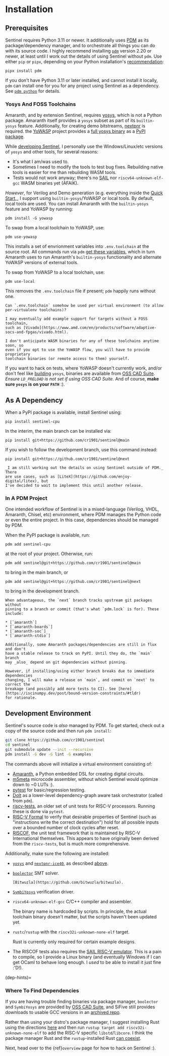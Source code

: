 # Installation

## Prerequisites

Sentinel requires Python 3.11 or newer. It additionally uses [PDM](https://pdm.fming.dev/latest/)
as its package/dependency manager, and to orchestrate all things you can do
with its source code. I highly recommend installing [`pdm`](https://pdm-project.org)
version 2.20 or newer, at least until I work out the details of using Sentinel
without `pdm`. Use either `pip` or `pipx`, depending on your Python installation's
[recommendation](https://packaging.python.org/en/latest/specifications/externally-managed-environments/#guide-users-towards-virtual-environments):

```
pipx install pdm
```

If you don't have Python 3.11 or later installed, and cannot install it locally,
`pdm` can install one for you for any project using Sentinel as a dependency.
See [`pdm python`](https://pdm-project.org/en/latest/usage/project/#install-python-interpreters-with-pdm)
for details.

### Yosys And FOSS Toolchains

Amaranth, and by extension Sentinel, requires [yosys](https://github.com/YosysHQ/yosys),
which is not a Python package. Amaranth itself provides a `yosys` subset as
part of its `builtin-yosys` feature. Additionally, for creating demo
bitstreams, [nextpnr](https://github.com/YosysHQ/nextpnr/) is required.
the [YoWASP](https://yowasp.org/) project provides a
[full yosys binary](https://github.com/YoWASP/yosys) as a
[PyPI package](https://pypi.org/project/yowasp-yosys/). 

While [developing Sentinel](#development-environment), I personally use the
Windows/Linux/etc versions of `yosys` and other tools, for several reasons:

* It's what I am/was used to.
* Sometimes I need to modify the tools to test bug fixes. Rebuilding native
  tools is easier for me than rebuilding WASM tools.
* Tests would not work anyway; there's no [SAIL](https://github.com/riscv/sail-riscv)
  nor `riscv64-unknown-elf-gcc` WASM binaries yet (AFAIK).

_However_, for Verilog and Demo generation (e.g. everything inside the
[Quick Start](./quickstart.md)_, I support using `builtin-yosys`/YoWASP or
local tools. By default, local tools are used. You can install Amaranth with
the `builtin-yosys` feature and YoWASP by running:

```
pdm install -G yowasp
```

To swap from a local toolchain to YoWASP, use:

```
pdm use-yowasp
```

This installs a set of envrionment variables into `.env.toolchain` at the
source root. All commands run via `pdm` [get these variables](https://pdm-project.org/latest/usage/scripts/#env_file),
which in turn Amaranth uses to run Amaranth's `builtin-yosys` functionality
and alternate YoWASP versions of external tools.

To swap from YoWASP to a local toolchain, use:

```
pdm use-local
```

This removes the `.env.toolchain` file if present; `pdm` happily runs
without one.

<!-- ```{tip} You can install both a YoWASP environment and a local environment
separately and swap between them [using `pdm`](https://pdm-project.org/latest/usage/venv/#create-a-virtualenv-yourself)

Many `pdm` commands have a `--venv` parameter to distinguish virtual
environments (including the environment used from not providing `--venv`). This
is demonstrated in the `README.md` provided at the source root.
``` -->

```{todo}
Can `.env.toolchain` somehow be used per virtual environment (to allow
per-virtualenv toolchains)?
```

```{note}
I may eventually add example support for targets without a FOSS toolchain,
such as [Vivado](https://www.amd.com/en/products/software/adaptive-socs-and-fpgas/vivado.html).

I don't anticipate WASM binaries for any of these toolchains anytime soon, so
even if you opt to use the YoWASP flow, you will have to provide proprietary
toolchain binaries (or remote access to them) yourself.
```

If you want to hack on tests, where YoWASP doesn't currently work, and/or don't
feel like [building](https://github.com/YosysHQ/yosys/#building-from-source)
`yosys`, binaries are available from [OSS CAD Suite](https://github.com/YosysHQ/oss-cad-suite-build).
_Ensure `LD_PRELOAD` is not set if using OSS CAD Suite._ And of course, **make
sure `yosys` is on your `PATH`** :).

## As A Dependency

When a PyPI package is available, install Sentinel using:

```
pip install sentinel-cpu
```

In the interim, the main branch can be installed via:

```
pip install git+https://github.com/cr1901/sentinel@main
```

If you wish to follow the development branch, use this command instead:

```
pip install git+https://github.com/cr1901/sentinel@next
```

```{todo}
_I am still working out the details on using Sentinel outside of PDM._ There
are use cases, such as [LiteX](https://github.com/enjoy-digital/litex), but
I've decided to wait to implement this until another release.
```

### In A PDM Project

One intended workflow of Sentinel is in a mixed-language (Verilog, VHDL, Amaranth,
Chisel, etc) environment, where PDM manages the Python code or even the entire
project. In this case, dependencies should be managed by PDM.

When the PyPI package is available, run:

```
pdm add sentinel-cpu
```

at the root of your project. Otherwise, run:

```
pdm add sentinel@git+https://github.com/cr1901/sentinel@main
```

to bring in the main branch, or

```
pdm add sentinel@git+https://github.com/cr1901/sentinel@next
```

to bring in the development branch.

```{warning}
When advantageous, the `next` branch tracks upstream git packages without
pinning to a branch or commit (that's what `pdm.lock` is for). These include:

* [`amaranth`]
* [`amaranth-boards`]
* [`amaranth-soc`]
* [`amaranth-stdio`]

Additionally, some Amaranth packages/dependencies are still in flux and don't
have a stable release to track on PyPI. Until they do, the `main` branch
may _also_ depend on git dependencies without pinning.

However, if installing/using either branch breaks due to immediate dependencies
changing, I will make a release on `main`, and commit on `next` to correct the
breakage (and possibly add more tests to CI). See [here](https://iscinumpy.dev/post/bound-version-constraints/#tldr)
for rationale.
```

## Development Environment

Sentinel's source code is _also_ managed by PDM. To get started, check out a
copy of the source code and then run `pdm install`:

```sh
git clone https://github.com/cr1901/sentinel
cd sentinel
git submodule update --init --recursive
pdm install -G dev -G lint -G examples
```

The commands above will initialize a virtual environment consisting of:

* [Amaranth](https://amaranth-lang.org/), a Python embedded DSL for creating
  digital circuits.
* [m5meta](https://github.com/brouhaha/m5meta/) microcode assembler, without
  which Sentinel would optimize down to ~0 LUTs :).
* [pytest](https://pytest.org) for basic/regression testing.
* [DoIt](https://pydoit.org/) as a lower-level dependency-graph aware task
  orchestrator (called from `pdm`).
* [riscv-tests](https://github.com/riscv-software-src/riscv-tests), an older
  set of unit tests for RISC-V processors. Running these is done via `pytest`.
* [RISC-V Formal](https://github.com/YosysHQ/riscv-formal) to verify that
  desirable properties of Sentinel (such as "instructions write the correct
  destination") hold for all possible inputs over a bounded number of clock
  cycles after reset.
* [RISCOF](https://github.com/riscv-software-src/riscof/), the unit test
  framework that is maintained by RISC-V International themselves. This appears
  to have originally been derived from the `riscv-tests`, but is much more
  comprehensive.

Additionally, make sure the following are installed:

* [`yosys`](https://github.com/YosysHQ/yosys) and
  [`nextpnr-ice40`](https://github.com/YosysHQ/nextpnr/), as described [above](#yosys-and-foss-toolchains).
* [`boolector`](https://github.com/Boolector/boolector) SMT solver.

  ```{note} Boolector is no longer maintained. Eventually I will update to
  [Bitwuzla](https://github.com/bitwuzla/bitwuzla).
  ```
* [`SymbiYosys`](https://github.com/YosysHQ/sby) verification driver.
* `riscv64-unknown-elf-gcc` C/C++ compiler and assembler. 

  The binary name is hardcoded by scripts. In
  principle, the actual toolchain binary doesn't matter, but the scripts
  haven't been updated yet.
* `rustc`/`rustup` with the `riscv32i-unknown-none-elf` target.

  Rust is currently only required for certain example designs.
* The RISCOF tests also requires the [SAIL RISC-V emulator](https://github.com/riscv/sail-riscv).
  This is a pain to compile, so I provide a Linux binary (and eventually Windows
  if I can get OCaml to behave long enough. I _used_ to be able to install it
  just fine :'D!).

(dep-hints)=
### Where To Find Dependencies

If you are having trouble finding binaries via package manager, `boolector` and
`SymbiYosys` are provided by [OSS CAD Suite](https://github.com/YosysHQ/oss-cad-suite-build),
and SiFive still provides downloads to usable GCC versions in an [archived repo](https://github.com/YosysHQ/oss-cad-suite-build).

Rather than using your distro's package manager, I suggest installing Rust using the
directions [here](https://rustup.rs/) and then run
`rustup target add riscv32i-unknown-none-elf` to add the RISC-V specific
`libstd`/`libcore`. I think the package manager Rust and the `rustup`-installed
Rust [can coexist](https://rust-lang.github.io/rustup/concepts/toolchains.html).

Next, head over to the {ref}`overview` page for how to hack on Sentinel :).

[`amaranth`]: https://github.com/amaranth-lang/amaranth
[`amaranth-boards`]: https://github.com/amaranth-lang/amaranth-boards
[`amaranth-soc`]: https://github.com/amaranth-lang/amaranth-soc
[`amaranth-stdio`]: https://github.com/amaranth-lang/amaranth-stdio
